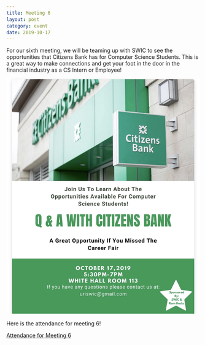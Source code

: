 ```yaml
---
title: Meeting 6
layout: post
category: event
date: 2019-10-17
---
```


For our sixth meeting, we will be teaming up with SWIC to see the opportunities that Citizens Bank has for Computer Science Students.
This is a great way to make connections and get your foot in the door in the financial industry as a CS Intern or Employee!



![](unnamed.jpg)

Here is the attendance for meeting 6!

[Attendance for Meeting 6](https://forms.gle/mxYyvVszVPXMoPNSA)

